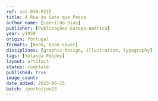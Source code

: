 ```yaml
---
ref: sol-030-0215
title: A Rua do Gato que Pesca
author_name: [Leonildo Dias]
publisher: [Publicações Europa-América]
year: y1959
origin: Portugal
formats: [book, book-cover]
disciplines: [graphic-design, illustration, typography]
tags: [Yolanda Földes]
layout: artifact
status: complete
published: true
image_count:
date_added: 2023-06-15
batch: /porto/jun23
---
```

